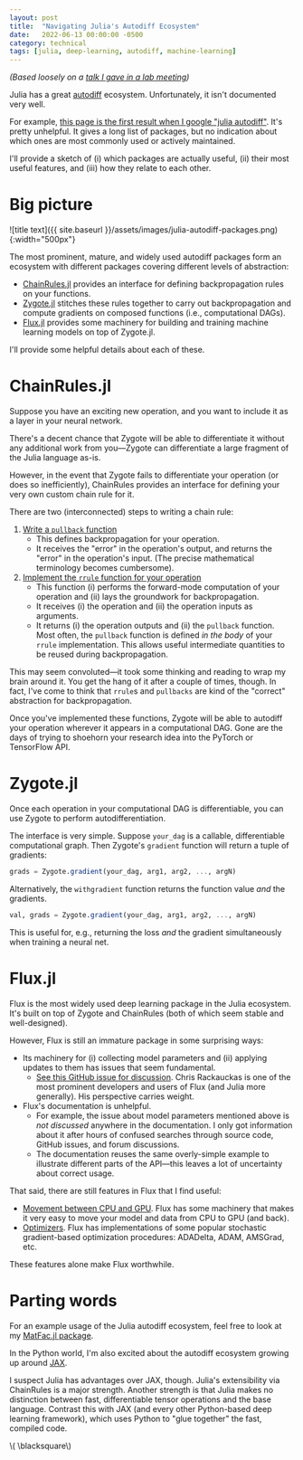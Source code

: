 ```yaml
---
layout: post
title:  "Navigating Julia's Autodiff Ecosystem"
date:   2022-06-13 00:00:00 -0500
category: technical 
tags: [julia, deep-learning, autodiff, machine-learning] 
---
```


_(Based loosely on a_ [_talk I gave in a lab meeting_](https://docs.google.com/presentation/d/1X_bJLeXVtKydyO3GRnMqRbciFo-DA_G2--A6o6mW_6c/edit?usp=sharing)_)_

<!---
The mainstream deep learning frameworks (PyTorch, Tensorflow) have not been a good fit for my research thus far.

This isn't for lack of trying.
Here's a sketch of my experience:

* I come up with a research idea
* I try to shoehorn it into PyTorch or Tensorflow
* My idea isn't quite compatible with their APIs&mdash;none of their dozens of tensor operations are quite what I need.
* To make things work, I would need to either:
    - Write an extension to their API myself
    - Create an issue on GitHub and hope that somebody works on it
-->

Julia has a great [autodiff](https://en.wikipedia.org/wiki/Automatic_differentiation) ecosystem. Unfortunately, it isn't documented very well.

For example, [this page is the first result when I google "julia autodiff"](https://juliadiff.org/).
It's pretty unhelpful. It gives a long list of packages, but no indication about which ones are most commonly used or actively maintained.

I'll provide a sketch of (i) which packages are actually useful, (ii) their most useful features, and (iii) how they relate to each other.

# Big picture

![title text]({{ site.baseurl }}/assets/images/julia-autodiff-packages.png){:width="500px"} 

The most prominent, mature, and widely used autodiff packages form an ecosystem with different packages covering different levels of abstraction:

* [ChainRules.jl](https://juliadiff.org/ChainRulesCore.jl/stable/) provides an interface for defining backpropagation rules on your functions.
* [Zygote.jl](https://fluxml.ai/Zygote.jl/latest/) stitches these rules together to carry out backpropagation and compute gradients on composed functions (i.e., computational DAGs).
* [Flux.jl](https://fluxml.ai/) provides some machinery for building and training machine learning models on top of Zygote.jl.

I'll provide some helpful details about each of these. 

# ChainRules.jl

Suppose you have an exciting new operation, and you want to include it as a layer in your neural network.

There's a decent chance that Zygote will be able to differentiate it without any additional work from you&mdash;Zygote can differentiate a large fragment of the Julia language as-is.

However, in the event that Zygote fails to differentiate your operation (or does so inefficiently), ChainRules provides an interface for defining your very own custom chain rule for it.

There are two (interconnected) steps to writing a chain rule:

1. [Write a `pullback` function](https://juliadiff.org/ChainRulesCore.jl/stable/maths/propagators.html)
    * This defines backpropagation for your operation.
    * It receives the "error" in the operation's output, and returns the "error" in the operation's input. (The precise mathematical terminology becomes cumbersome).
2. [Implement the `rrule` function for your operation](https://juliadiff.org/ChainRulesCore.jl/stable/index.html#Reverse-mode-AD-rules-(rrules))
    * This function (i) performs the forward-mode computation of your operation and (ii) lays the groundwork for backpropagation.
    * It receives (i) the operation and (ii) the operation inputs as arguments.
    * It returns (i) the operation outputs and (ii) the `pullback` function. Most often, the `pullback` function is defined _in the body_ of your `rrule` implementation. This allows useful intermediate quantities to be reused during backpropagation.

This may seem convoluted&mdash;it took some thinking and reading to wrap my brain around it.
You get the hang of it after a couple of times, though. 
In fact, I've come to think that `rrule`s and `pullbacks` are kind of the "correct" abstraction for backpropagation.

Once you've implemented these functions, Zygote will be able to autodiff your operation wherever it appears in a computational DAG.
Gone are the days of trying to shoehorn your research idea into the PyTorch or TensorFlow API.

# Zygote.jl

Once each operation in your computational DAG is differentiable, you can use Zygote to perform autodifferentiation.

The interface is very simple. Suppose `your_dag` is a callable, differentiable computational graph. Then Zygote's `gradient` function will return a tuple of gradients:
```julia
grads = Zygote.gradient(your_dag, arg1, arg2, ..., argN)
``` 

Alternatively, the `withgradient` function returns the function value _and_ the gradients.

```julia
val, grads = Zygote.gradient(your_dag, arg1, arg2, ..., argN)
``` 

This is useful for, e.g., returning the loss _and_ the gradient simultaneously when training a neural net.


# Flux.jl

Flux is the most widely used deep learning package in the Julia ecosystem.
It's built on top of Zygote and ChainRules (both of which seem stable and well-designed).

However, Flux is still an immature package in some surprising ways:

* Its machinery for (i) collecting model parameters and (ii) applying updates to them has issues that seem fundamental. 
    - [See this GitHub issue for discussion](https://github.com/FluxML/Zygote.jl/issues/692#issuecomment-962592212). 
      Chris Rackauckas is one of the most prominent developers and users of Flux (and Julia more generally).
      His perspective carries weight.
* Flux's documentation is unhelpful.
    - For example, the issue about model parameters mentioned above is _not discussed_ anywhere in the documentation.
      I only got information about it after hours of confused searches through source code, GitHub issues, and forum discussions.
    - The documentation reuses the same overly-simple example to illustrate different parts of the API&mdash;this leaves a lot of uncertainty about correct usage.

That said, there are still features in Flux that I find useful:
* [Movement between CPU and GPU](https://fluxml.ai/Flux.jl/stable/gpu/#GPU-Usage). Flux has some machinery that makes it very easy to move your model and data from CPU to GPU (and back).
* [Optimizers](https://fluxml.ai/Flux.jl/stable/training/optimisers/). Flux has implementations of some popular stochastic gradient-based optimization procedures: ADADelta, ADAM, AMSGrad, etc.

These features alone make Flux worthwhile.

# Parting words

For an example usage of the Julia autodiff ecosystem, feel free to look at my [MatFac.jl package](https://github.com/dpmerrell/MatFac.jl). 

In the Python world, I'm also excited about the autodiff ecosystem growing up around [JAX](https://jax.readthedocs.io/en/latest/notebooks/quickstart.html).

I suspect Julia has advantages over JAX, though.
Julia's extensibility via ChainRules is a major strength.
Another strength is that Julia makes no distinction between fast, differentiable tensor operations and the base language.
Contrast this with JAX (and every other Python-based deep learning framework), which uses Python to "glue together" the fast, compiled code.

\\( \blacksquare\\)  

